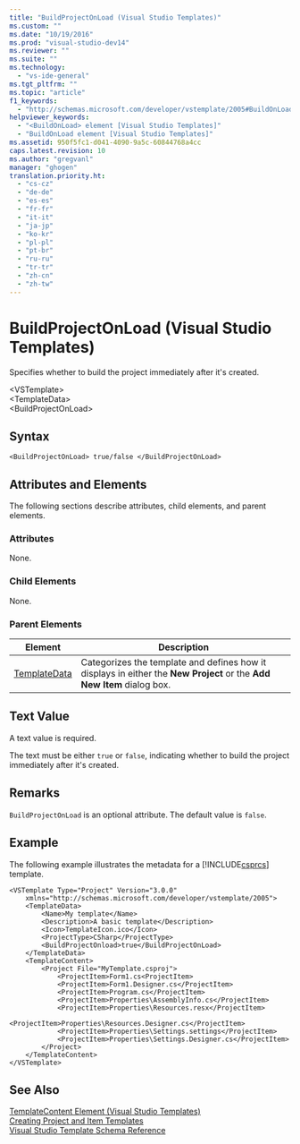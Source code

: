 ```yaml
---
title: "BuildProjectOnLoad (Visual Studio Templates)"
ms.custom: ""
ms.date: "10/19/2016"
ms.prod: "visual-studio-dev14"
ms.reviewer: ""
ms.suite: ""
ms.technology: 
  - "vs-ide-general"
ms.tgt_pltfrm: ""
ms.topic: "article"
f1_keywords: 
  - "http://schemas.microsoft.com/developer/vstemplate/2005#BuildOnLoad"
helpviewer_keywords: 
  - "<BuildOnLoad> element [Visual Studio Templates]"
  - "BuildOnLoad element [Visual Studio Templates]"
ms.assetid: 950f5fc1-d041-4090-9a5c-60844768a4cc
caps.latest.revision: 10
ms.author: "gregvanl"
manager: "ghogen"
translation.priority.ht: 
  - "cs-cz"
  - "de-de"
  - "es-es"
  - "fr-fr"
  - "it-it"
  - "ja-jp"
  - "ko-kr"
  - "pl-pl"
  - "pt-br"
  - "ru-ru"
  - "tr-tr"
  - "zh-cn"
  - "zh-tw"
---
```

# BuildProjectOnLoad (Visual Studio Templates)
Specifies whether to build the project immediately after it's created.  
  
 \<VSTemplate>  
 \<TemplateData>  
 \<BuildProjectOnLoad>  
  
## Syntax  
  
```  
<BuildProjectOnLoad> true/false </BuildProjectOnLoad>  
```  
  
## Attributes and Elements  
 The following sections describe attributes, child elements, and parent elements.  
  
### Attributes  
 None.  
  
### Child Elements  
 None.  
  
### Parent Elements  
  
|Element|Description|  
|-------------|-----------------|  
|[TemplateData](../extensibility/templatedata-element--visual-studio-templates-.md)|Categorizes the template and defines how it displays in either the **New Project** or the **Add New Item** dialog box.|  
  
## Text Value  
 A text value is required.  
  
 The text must be either `true` or `false`, indicating whether to build the project immediately after it's created.  
  
## Remarks  
 `BuildProjectOnLoad` is an optional attribute. The default value is `false`.  
  
## Example  
 The following example illustrates the metadata for a [!INCLUDE[csprcs](../data-tools/includes/csprcs_md.md)] template.  
  
```  
<VSTemplate Type="Project" Version="3.0.0"  
    xmlns="http://schemas.microsoft.com/developer/vstemplate/2005">  
    <TemplateData>  
        <Name>My template</Name>  
        <Description>A basic template</Description>  
        <Icon>TemplateIcon.ico</Icon>  
        <ProjectType>CSharp</ProjectType>  
        <BuildProjectOnload>true</BuildProjectOnLoad>  
    </TemplateData>  
    <TemplateContent>  
        <Project File="MyTemplate.csproj">  
            <ProjectItem>Form1.cs<ProjectItem>  
            <ProjectItem>Form1.Designer.cs</ProjectItem>  
            <ProjectItem>Program.cs</ProjectItem>  
            <ProjectItem>Properties\AssemblyInfo.cs</ProjectItem>  
            <ProjectItem>Properties\Resources.resx</ProjectItem>  
            <ProjectItem>Properties\Resources.Designer.cs</ProjectItem>  
            <ProjectItem>Properties\Settings.settings</ProjectItem>  
            <ProjectItem>Properties\Settings.Designer.cs</ProjectItem>  
        </Project>  
    </TemplateContent>  
</VSTemplate>  
```  
  
## See Also  
 [TemplateContent Element (Visual Studio Templates)](../extensibility/templatecontent-element--visual-studio-templates-.md)   
 [Creating Project and Item Templates](../ide/creating-project-and-item-templates.md)   
 [Visual Studio Template Schema Reference](../extensibility/visual-studio-template-schema-reference.md)